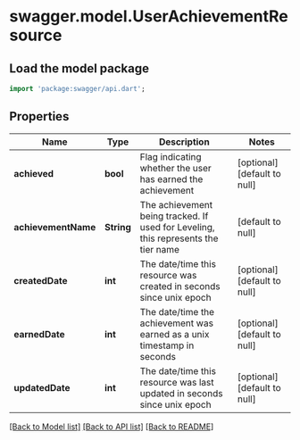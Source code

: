 # swagger.model.UserAchievementResource

## Load the model package
```dart
import 'package:swagger/api.dart';
```

## Properties
Name | Type | Description | Notes
------------ | ------------- | ------------- | -------------
**achieved** | **bool** | Flag indicating whether the user has earned the achievement | [optional] [default to null]
**achievementName** | **String** | The achievement being tracked.  If used for Leveling, this represents the tier name | [default to null]
**createdDate** | **int** | The date/time this resource was created in seconds since unix epoch | [optional] [default to null]
**earnedDate** | **int** | The date/time the achievement was earned as a unix timestamp in seconds | [optional] [default to null]
**updatedDate** | **int** | The date/time this resource was last updated in seconds since unix epoch | [optional] [default to null]

[[Back to Model list]](../README.md#documentation-for-models) [[Back to API list]](../README.md#documentation-for-api-endpoints) [[Back to README]](../README.md)



